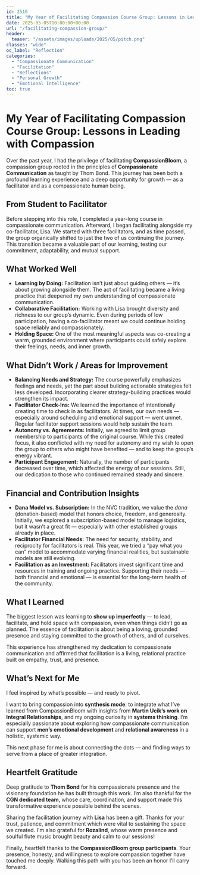 ```yaml
---
id: 2510
title: "My Year of Facilitating Compassion Course Group: Lessons in Leading with Compassion"
date: 2025-05-05T10:00:00+00:00
url: "/facilitating-compassion-group/"
header:
  teaser: "/assets/images/uploads/2025/05/pitch.png"
classes: "wide"
oc_label: "Reflection"
categories:
  - "Compassionate Communication"
  - "Facilitation"
  - "Reflections"
  - "Personal Growth"
  - "Emotional Intelligence"
toc: true
---
```



# My Year of Facilitating Compassion Course Group: Lessons in Leading with Compassion

Over the past year, I had the privilege of facilitating **CompassionBloom**, a compassion group rooted in the principles of **Compassionate Communication** as taught by Thom Bond. This journey has been both a profound learning experience and a deep opportunity for growth — as a facilitator and as a compassionate human being.

## From Student to Facilitator

Before stepping into this role, I completed a year-long course in compassionate communication. Afterward, I began facilitating alongside my co-facilitator, Lisa. We started with three facilitators, and as time passed, the group organically shifted to just the two of us continuing the journey. This transition became a valuable part of our learning, testing our commitment, adaptability, and mutual support.

## What Worked Well

* **Learning by Doing:** Facilitation isn’t just about guiding others — it’s about growing alongside them. The act of facilitating became a living practice that deepened my own understanding of compassionate communication.
* **Collaborative Facilitation:** Working with Lisa brought diversity and richness to our group’s dynamic. Even during periods of low participation, having a co-facilitator meant we could continue holding space reliably and compassionately.
* **Holding Space:** One of the most meaningful aspects was co-creating a warm, grounded environment where participants could safely explore their feelings, needs, and inner growth.

## What Didn’t Work / Areas for Improvement

* **Balancing Needs and Strategy:** The course powerfully emphasizes feelings and needs, yet the part about building actionable strategies felt less developed. Incorporating clearer strategy-building practices would strengthen its impact.
* **Facilitator Check-Ins:** We learned the importance of intentionally creating time to check in as facilitators. At times, our own needs — especially around scheduling and emotional support — went unmet. Regular facilitator support sessions would help sustain the team.
* **Autonomy vs. Agreements:** Initially, we agreed to limit group membership to participants of the original course. While this created focus, it also conflicted with my need for autonomy and my wish to open the group to others who might have benefited — and to keep the group’s energy vibrant.
* **Participant Engagement:** Naturally, the number of participants decreased over time, which affected the energy of our sessions. Still, our dedication to those who continued remained steady and sincere.

## Financial and Contribution Insights

* **Dana Model vs. Subscription:** In the NVC tradition, we value the *dana* (donation-based) model that honors choice, freedom, and generosity. Initially, we explored a subscription-based model to manage logistics, but it wasn’t a great fit — especially with other established groups already in place.
* **Facilitator Financial Needs:** The need for security, stability, and reciprocity for facilitators is real. This year, we tried a “pay what you can” model to accommodate varying financial realities, but sustainable models are still evolving.
* **Facilitation as an Investment:** Facilitators invest significant time and resources in training and ongoing practice. Supporting their needs — both financial and emotional — is essential for the long-term health of the community.

## What I Learned

The biggest lesson was learning to **show up imperfectly** — to lead, facilitate, and hold space with compassion, even when things didn’t go as planned. The essence of facilitation is about being a loving, grounded presence and staying committed to the growth of others, and of ourselves.

This experience has strengthened my dedication to compassionate communication and affirmed that facilitation is a living, relational practice built on empathy, trust, and presence.

## What’s Next for Me

I feel inspired by what’s possible — and ready to pivot.

I want to bring compassion into **synthesis mode**: to integrate what I’ve learned from CompassionBloom with insights from **Martin Ucik’s work on Integral Relationships**, and my ongoing curiosity in **systems thinking**. I’m especially passionate about exploring how compassionate communication can support **men’s emotional development** and **relational awareness** in a holistic, systemic way.

This next phase for me is about connecting the dots — and finding ways to serve from a place of greater integration.

## Heartfelt Gratitude

Deep gratitude to **Thom Bond** for his compassionate presence and the visionary foundation he has built through this work. I’m also thankful for the **CGN dedicated team**, whose care, coordination, and support made this transformative experience possible behind the scenes.

Sharing the facilitation journey with **Lisa** has been a gift. Thanks for your trust, patience, and commitment which were vital to sustaining the space we created. I'm also grateful for **Rozalind**, whose warm presence and soulful flute music brought beauty and calm to our sessions!

Finally, heartfelt thanks to the **CompassionBloom group participants**. Your presence, honesty, and willingness to explore compassion together have touched me deeply. Walking this path with you has been an honor I’ll carry forward.
